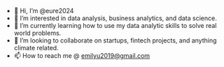- 👋 Hi, I’m @eure2024
- 👀 I’m interested in data analysis, business analytics, and data science.
- 🌱 I’m currently learning how to use my data analytic skills to solve real world problems. 
- 💞️ I’m looking to collaborate on startups, fintech projects, and anything climate related. 
- 📫 How to reach me @ emilyu2019@gmail.com

<!---
eure2024/eure2024 is a ✨ special ✨ repository because its `README.md` (this file) appears on your GitHub profile.
You can click the Preview link to take a look at your changes.
--->
